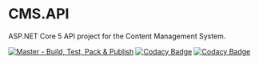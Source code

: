 # CMS.API
ASP.NET Core 5 API project for the Content Management System.

[![Master - Build, Test, Pack & Publish](https://github.com/Web-Env/CMS.API/actions/workflows/master-build.yml/badge.svg)](https://github.com/Web-Env/CMS.API/actions/workflows/master-build.yml)
[![Codacy Badge](https://app.codacy.com/project/badge/Grade/dbe45eb7e3984aee9c538bd3d5aa6944)](https://www.codacy.com?utm_source=github.com&amp;utm_medium=referral&amp;utm_content=Web-Env/CMS.API&amp;utm_campaign=Badge_Grade)
[![Codacy Badge](https://app.codacy.com/project/badge/Coverage/dbe45eb7e3984aee9c538bd3d5aa6944)](https://www.codacy.com?utm_source=github.com&utm_medium=referral&utm_content=Web-Env/CMS.API&utm_campaign=Badge_Coverage)
